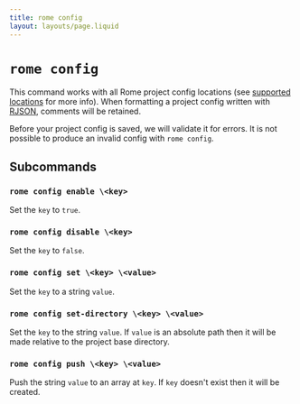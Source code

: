 ```yaml
---
title: rome config
layout: layouts/page.liquid
---
```


# `rome config`

This command works with all Rome project config locations (see [supported locations](/docs/project-config#supported-locations) for more info). When formatting a project config written with [RJSON](/docs/rjson), comments will be retained.

Before your project config is saved, we will validate it for errors. It is not possible to produce an invalid config with `rome config`.

## Subcommands

### `rome config enable \<key>`

Set the `key` to `true`.

### `rome config disable \<key>`

Set the `key` to `false`.

### `rome config set \<key> \<value>`

Set the `key` to a string `value`.

### `rome config set-directory \<key> \<value>`

Set the `key` to the string `value`. If `value` is an absolute path then it will be made relative to the project base directory.

### `rome config push \<key> \<value>`

Push the string `value` to an array at `key`. If `key` doesn't exist then it will be created.
